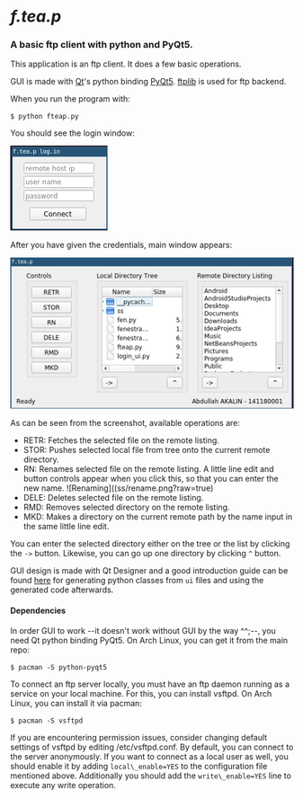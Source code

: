 # *f.tea.p*

### A basic ftp client with python and PyQt5.

This application is an ftp client. It does a few basic operations.

GUI is made with [Qt](https://www.qt.io/)'s python binding [PyQt5](https://sourceforge.net/projects/pyqt/).
[ftplib](https://docs.python.org/3/library/ftplib.html) is used for ftp backend.

When you run the program with:

```
$ python fteap.py
```

You should see the login window:

![Login window.](/ss/login_screen.png?raw=true)

After you have given the credentials, main window appears:

![Main window.](ss/main_screen.png?raw=true)

As can be seen from the screenshot, available operations are:

* RETR: Fetches the selected file on the remote listing.
* STOR: Pushes selected local file from tree onto the current remote directory.
* RN: Renames selected file on the remote listing. A little line edit and button controls appear when you click this, so that you can enter the new name.
![Renaming]((ss/rename.png?raw=true)
* DELE: Deletes selected file on the remote listing.
* RMD: Removes selected directory on the remote listing.
* MKD: Makes a directory on the current remote path by the name input in the same little line edit.

You can enter the selected directory either on the tree or the list by clicking the `->` button. Likewise, you can go up one directory by clicking `^` button.

GUI design is made with Qt Designer and a good introduction guide can be found [here](http://pyqt.sourceforge.net/Docs/PyQt5/designer.html) for generating python
classes from `ui` files and using the generated code afterwards.

#### Dependencies

In order GUI to work --it doesn't work without GUI by the way ^^;--, you need Qt python binding PyQt5. On Arch Linux, you can get it from the main repo:

```
$ pacman -S python-pyqt5
```

To connect an ftp server locally, you must have an ftp daemon running as a service on your local machine. For this, you can install vsftpd. On Arch Linux, you can
install it via pacman:

```
$ pacman -S vsftpd
```
    
If you are encountering permission issues, consider changing default settings of vsftpd by editing /etc/vsftpd.conf. By default, you can connect to the server anonymously.
If you want to connect as a local user as well, you should enable it by adding `local\_enable=YES` to the configuration file mentioned above. Additionally you should add the
`write\_enable=YES` line to execute any write operation.

